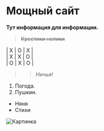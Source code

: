 # Мощный сайт

**Тут информация для информации.**

> ~~Крестики нолики~~  

| X | O | X |  
| X | X | O |  
| O | X | O |  

>> _Ничья!_

1. Погода.
2. Пушкин.
* Няня
* Стихи

![Картинка](https://i.gyazo.com/5f0a771e76d048262bc60d1396e15baf.png)